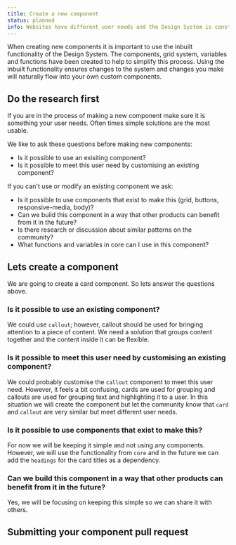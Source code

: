 ```yaml
---
title: Create a new component
status: planned
info: Websites have different user needs and the Design System is constantly changing. To meet these user needs you may have to create your own components.
---
```


When creating new components it is important to use the inbuilt functionality of the Design System. The components, grid system, variables and functions have been created to help to simplify this process. Using the inbuilt functionality ensures changes to the system and changes you make will naturally flow into your own custom components.

## Do the research first

If you are in the process of making a new component make sure it is something your user needs. Often times simple solutions are the most usable.

We like to ask these questions before making new components:

- Is it possible to use an exisiting component?
- Is it possible to meet this user need by customising an existing component?

If you can't use or modify an existing component we ask:

- Is it possible to use components that exist to make this (grid, buttons, responsive-media, body)?
- Can we build this component in a way that other products can benefit from it in the future?
- Is there research or discussion about similar patterns on the community?
- What functions and variables in core can I use in this component?

## Lets create a component

We are going to create a card component. So lets answer the questions above.

### Is it possible to use an existing component?

We could use `callout`; however, callout should be used for bringing attention to a piece of content. We need a solution that groups content together and the content inside it can be flexible.

### Is it possible to meet this user need by customising an existing component?

We could probably customise the `callout` component to meet this user need. However, it feels a bit confusing, cards are used for grouping and callouts are used for grouping text and highlighting it to a user. In this situation we will create the component but let the community know that `card` and `callout` are very similar but meet different user needs.

### Is it possible to use components that exist to make this?

For now we will be keeping it simple and not using any components. However, we will use the functionality from `core` and in the future we can add the `headings` for the card titles as a dependency.

### Can we build this component in a way that other products can benefit from it in the future?

Yes, we will be focusing on keeping this simple so we can share it with others.

## Submitting your component pull request